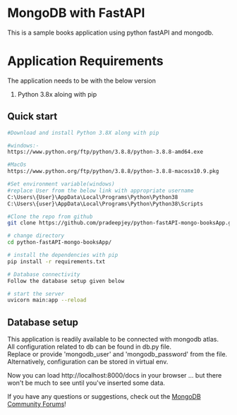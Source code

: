 # MongoDB with FastAPI

This is a sample books application using python fastAPI and mongodb.


# Application Requirements

The application needs to be with the below version

1. Python 3.8x aloing with pip 

## Quick start

```bash
#Download and install Python 3.8X along with pip

#windows:- 
https://www.python.org/ftp/python/3.8.8/python-3.8.8-amd64.exe

#MacOs
https://www.python.org/ftp/python/3.8.8/python-3.8.8-macosx10.9.pkg

#Set environment variable(windows)
#replace User from the below link with appropriate username
C:\Users\{User}\AppData\Local\Programs\Python\Python38
C:\Users\{user}\AppData\Local\Programs\Python\Python38\Scripts

#Clone the repo from github
git clone https://github.com/pradeepjey/python-fastAPI-mongo-booksApp.git

# change directory
cd python-fastAPI-mongo-booksApp/

# install the dependencies with pip
pip install -r requirements.txt

# Database connectivity
Follow the database setup given below

# start the server
uvicorn main:app --reload

```

## Database setup
This application is readily available to be connected with mongodb atlas. </br>
All configuration related to db can be found in db.py file.</br>
Replace or provide 'mongodb_user' and 'mongodb_password' from the file. Alternatively, configuration can be stored in virtual env.</br>


Now you can load http://localhost:8000/docs in your browser ... but there won't be much to see until you've inserted some data. </br>

If you have any questions or suggestions, check out the [MongoDB Community Forums](https://developer.mongodb.com/community/forums/)!
